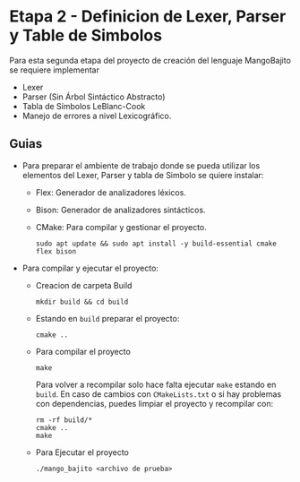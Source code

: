# Etapa 2 - Definicion de Lexer, Parser y Table de Simbolos

Para esta segunda etapa del proyecto de creación del lenguaje MangoBajito se requiere implementar

- Lexer
- Parser (Sin Árbol Sintáctico Abstracto)
- Tabla de Símbolos LeBlanc-Cook
- Manejo de errores a nivel Lexicográfico.

## Guias
- Para preparar el ambiente de trabajo donde se pueda utilizar los elementos del Lexer, Parser y tabla de Simbolo se quiere instalar:
  - Flex: Generador de analizadores léxicos.
  - Bison: Generador de analizadores sintácticos.
  - CMake: Para compilar y gestionar el proyecto.

	```
	sudo apt update && sudo apt install -y build-essential cmake flex bison
	```

- Para compilar y ejecutar el proyecto:
  - Creacion de carpeta Build
	```
	mkdir build && cd build
	```
  - Estando en `build` preparar el proyecto:
	```
	cmake ..
	```
  - Para compilar el proyecto
	```
	make
	```
	Para volver a recompilar solo hace falta ejecutar `make` estando en `build`. En caso de cambios con `CMakeLists.txt` o si hay problemas con dependencias, puedes limpiar el proyecto y recompilar con:
	```
	rm -rf build/*
	cmake ..
	make
	```
  - Para Ejecutar el proyecto
	```
	./mango_bajito <archivo de prueba>
	```